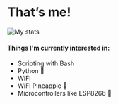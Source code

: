 # That’s me!
![My stats](https://github-readme-stats.vercel.app/api?username=90N45-d3v&show_icons=true&hide_border=true&bg_color=333333&text_color=ffffff)

#### Things I'm currently interested in:
- Scripting with Bash
- Python 🐍 
- WiFi
- WiFi Pineapple 🍍 
- Microcontrollers like ESP8266 👾

